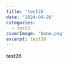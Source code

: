 ```yaml
---
title: 'test26'
date: '2024-04-26'
categories:
  - test2
coverImage: 'None.png'
excerpt: test26
---
```


test26

